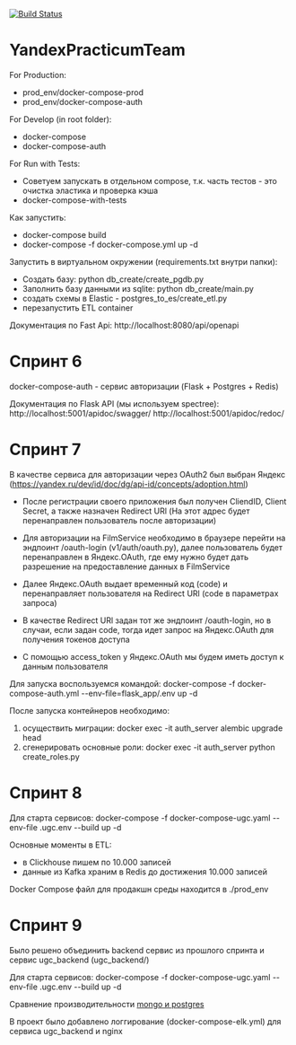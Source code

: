 [![Build Status](https://github.com/AndreiUkladchikov/YandexPracticumTeam/actions/workflows/checks.yml/badge.svg?branch=main)](https://github.com/AndreiUkladchikov/YandexPracticumTeam/actions/workflows/checks.yml)
# YandexPracticumTeam
For Production:
- prod_env/docker-compose-prod
- prod_env/docker-compose-auth

For Develop (in root folder):
- docker-compose
- docker-compose-auth

For Run with Tests:
- Советуем запускать в отдельном compose, т.к. часть тестов - это очистка эластика и проверка кэша
- docker-compose-with-tests

Как запустить:
- docker-compose build
- docker-compose -f docker-compose.yml up -d

Запустить в виртуальном окружении (requirements.txt внутри папки):
- Создать базу: python db_create/create_pgdb.py
- Заполнить базу данными из sqlite: python db_create/main.py
- создать схемы в Elastic - postgres_to_es/create_etl.py
- перезапустить ETL container

Документация по Fast Api:
http://localhost:8080/api/openapi

# Спринт 6
docker-compose-auth - сервис авторизации (Flask + Postgres + Redis)

Документация по Flask API (мы используем spectree):
http://localhost:5001/apidoc/swagger/
http://localhost:5001/apidoc/redoc/

# Спринт 7
В качестве сервиса для авторизации через OAuth2 был выбран Яндекс (https://yandex.ru/dev/id/doc/dg/api-id/concepts/adoption.html)

- После регистрации своего приложения был получен CliendID, Client Secret, а также назначен Redirect URl (На этот адрес будет перенаправлен пользователь после авторизации)

- Для авторизации на FilmService необходимо в браузере перейти на эндпоинт /oauth-login (v1/auth/oauth.py), далее пользователь будет перенаправлен в Яндекс.OAuth, где ему нужно будет дать разрешение на предоставление данных в FilmService

- Далее Яндекс.OAuth выдает временный код (code) и перенаправляет пользователя на Redirect URl (code в параметрах запроса)

- В качестве Redirect URl задан тот же эндпоинт /oauth-login, но в случаи, если задан code, тогда идет запрос на Яндекс.OAuth для получения токенов доступа

- С помощью access_token у Яндекс.OAuth мы будем иметь доступ к данным пользователя

Для запуска воспользуемся командой: docker-compose -f docker-compose-auth.yml --env-file=flask_app/.env up -d 

После запуска контейнеров необходимо:

1) осуществить миграции:  docker exec -it auth_server alembic upgrade head
2) сгенерировать основные роли: docker exec -it auth_server python create_roles.py


# Спринт 8
Для старта сервисов: docker-compose -f docker-compose-ugc.yaml --env-file .ugc.env --build up -d 

Основные моменты в ETL:
- в Clickhouse пишем по 10.000 записей
- данные из Kafka храним в Redis до достижения 10.000 записей

Docker Compose файл для продакшн среды находится в ./prod_env

# Спринт 9
Было решено объединить backend сервис из прошлого спринта и сервис ugc_backend (ugc_backend/)

Для старта сервисов: docker-compose -f docker-compose-ugc.yaml --env-file .ugc.env --build up -d

Сравнение производительности [mongo и postgres](https://github.com/AndreiUkladchikov/YandexPracticumTeam/tree/main/load_tests)

В проект было добавлено логгирование (docker-compose-elk.yml) для сервиса ugc_backend и nginx




